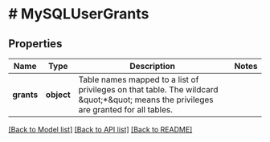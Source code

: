 # # MySQLUserGrants

## Properties

Name | Type | Description | Notes
------------ | ------------- | ------------- | -------------
**grants** | **object** | Table names mapped to a list of privileges on that table. The wildcard \&quot;*\&quot; means the privileges are granted for all tables. |

[[Back to Model list]](../../README.md#models) [[Back to API list]](../../README.md#endpoints) [[Back to README]](../../README.md)
